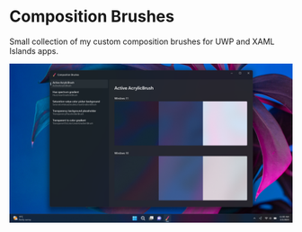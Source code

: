 # Composition Brushes

Small collection of my custom composition brushes for UWP and XAML Islands apps.

![](images/Screenshot.png)